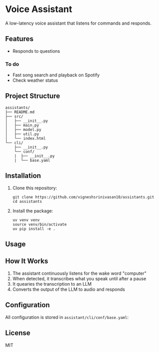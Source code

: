 # Voice Assistant

A low-latency voice assistant that listens for commands and responds. 

## Features

- Responds to questions

### To do
- Fast song search and playback on Spotify
- Check weather status 

## Project Structure

```
assistants/
├── README.md
├── src/
│   ├── __init__.py
│   ├── main.py
│   ├── model.py
│   ├── util.py
│   └── index.html
└── cli/
    ├── __init__.py
    └── conf/
    |  ├── __init__.py
    |  └── base.yaml
```

## Installation

1. Clone this repository:
   ```
   git clone https://github.com/vigneshsrinivasan10/assistants.git
   cd assistants
   ```

2. Install the package:
   ```
   uv venv venv
   source venv/bin/activate 
   uv pip install -e .
   ```

## Usage


## How It Works

1. The assistant continuously listens for the wake word "computer"
2. When detected, it transcribes what you speak until after a pause
3. It quearies the transcription to an LLM
4. Converts the output of the LLM to audio and responds

## Configuration

All configuration is stored in `assistant/cli/conf/base.yaml`:

## License

MIT 